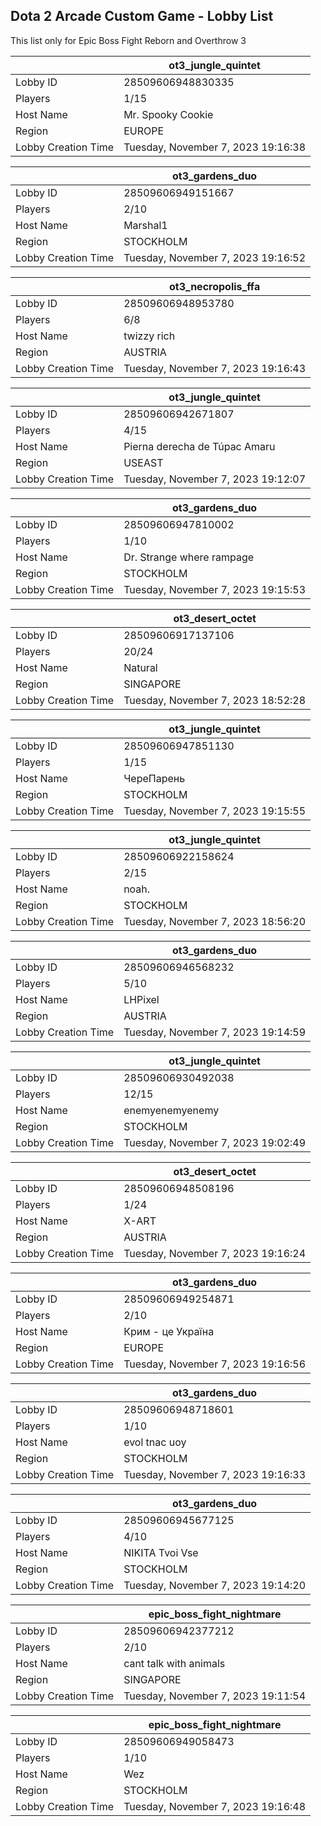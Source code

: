 ## Dota 2 Arcade Custom Game - Lobby List

This list only for Epic Boss Fight Reborn and Overthrow 3

|  | ot3_jungle_quintet |
| ------ | ------ |
| Lobby ID | 28509606948830335 |
| Players | 1/15 |
| Host Name | Mr. Spooky Cookie |
| Region | EUROPE |
| Lobby Creation Time | Tuesday, November 7, 2023 19:16:38 |


|  | ot3_gardens_duo |
| ------ | ------ |
| Lobby ID | 28509606949151667 |
| Players | 2/10 |
| Host Name | Marshal1 |
| Region | STOCKHOLM |
| Lobby Creation Time | Tuesday, November 7, 2023 19:16:52 |


|  | ot3_necropolis_ffa |
| ------ | ------ |
| Lobby ID | 28509606948953780 |
| Players | 6/8 |
| Host Name | twizzy rich |
| Region | AUSTRIA |
| Lobby Creation Time | Tuesday, November 7, 2023 19:16:43 |


|  | ot3_jungle_quintet |
| ------ | ------ |
| Lobby ID | 28509606942671807 |
| Players | 4/15 |
| Host Name | Pierna derecha de Túpac Amaru |
| Region | USEAST |
| Lobby Creation Time | Tuesday, November 7, 2023 19:12:07 |


|  | ot3_gardens_duo |
| ------ | ------ |
| Lobby ID | 28509606947810002 |
| Players | 1/10 |
| Host Name | Dr. Strange where rampage |
| Region | STOCKHOLM |
| Lobby Creation Time | Tuesday, November 7, 2023 19:15:53 |


|  | ot3_desert_octet |
| ------ | ------ |
| Lobby ID | 28509606917137106 |
| Players | 20/24 |
| Host Name | Natural |
| Region | SINGAPORE |
| Lobby Creation Time | Tuesday, November 7, 2023 18:52:28 |


|  | ot3_jungle_quintet |
| ------ | ------ |
| Lobby ID | 28509606947851130 |
| Players | 1/15 |
| Host Name | ЧереПарень |
| Region | STOCKHOLM |
| Lobby Creation Time | Tuesday, November 7, 2023 19:15:55 |


|  | ot3_jungle_quintet |
| ------ | ------ |
| Lobby ID | 28509606922158624 |
| Players | 2/15 |
| Host Name | noah. |
| Region | STOCKHOLM |
| Lobby Creation Time | Tuesday, November 7, 2023 18:56:20 |


|  | ot3_gardens_duo |
| ------ | ------ |
| Lobby ID | 28509606946568232 |
| Players | 5/10 |
| Host Name | LHPixel |
| Region | AUSTRIA |
| Lobby Creation Time | Tuesday, November 7, 2023 19:14:59 |


|  | ot3_jungle_quintet |
| ------ | ------ |
| Lobby ID | 28509606930492038 |
| Players | 12/15 |
| Host Name | enemyenemyenemy |
| Region | STOCKHOLM |
| Lobby Creation Time | Tuesday, November 7, 2023 19:02:49 |


|  | ot3_desert_octet |
| ------ | ------ |
| Lobby ID | 28509606948508196 |
| Players | 1/24 |
| Host Name | X-ART |
| Region | AUSTRIA |
| Lobby Creation Time | Tuesday, November 7, 2023 19:16:24 |


|  | ot3_gardens_duo |
| ------ | ------ |
| Lobby ID | 28509606949254871 |
| Players | 2/10 |
| Host Name | Крим - це Україна |
| Region | EUROPE |
| Lobby Creation Time | Tuesday, November 7, 2023 19:16:56 |


|  | ot3_gardens_duo |
| ------ | ------ |
| Lobby ID | 28509606948718601 |
| Players | 1/10 |
| Host Name | evol tnac uoy |
| Region | STOCKHOLM |
| Lobby Creation Time | Tuesday, November 7, 2023 19:16:33 |


|  | ot3_gardens_duo |
| ------ | ------ |
| Lobby ID | 28509606945677125 |
| Players | 4/10 |
| Host Name | NIKITA Tvoi Vse |
| Region | STOCKHOLM |
| Lobby Creation Time | Tuesday, November 7, 2023 19:14:20 |


|  | epic_boss_fight_nightmare |
| ------ | ------ |
| Lobby ID | 28509606942377212 |
| Players | 2/10 |
| Host Name | cant talk with animals |
| Region | SINGAPORE |
| Lobby Creation Time | Tuesday, November 7, 2023 19:11:54 |


|  | epic_boss_fight_nightmare |
| ------ | ------ |
| Lobby ID | 28509606949058473 |
| Players | 1/10 |
| Host Name | Wez |
| Region | STOCKHOLM |
| Lobby Creation Time | Tuesday, November 7, 2023 19:16:48 |


